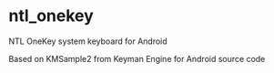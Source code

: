 # ntl_onekey
NTL OneKey system keyboard for Android

Based on KMSample2 from Keyman Engine for Android source code
